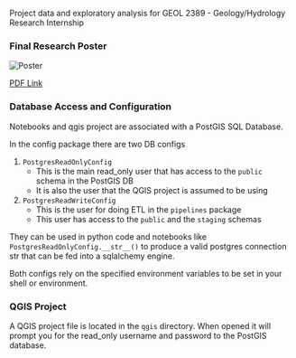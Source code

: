 Project data and exploratory analysis for GEOL 2389 - Geology/Hydrology Research Internship

### Final Research Poster

![Poster](GEOL%202389%20Group%201%20Research%20Poster.001.jpeg)

[PDF Link](GEOL%202389%20Group%201%20Research%20Poster.pdf)

### Database Access and Configuration

Notebooks and qgis project are associated with a PostGIS SQL Database.

In the config package there are two DB configs

1. `PostgresReadOnlyConfig`
   - This is the main read_only user that has access to the `public` schema in the PostGIS DB
   - It is also the user that the QGIS project is assumed to be using
2. `PostgresReadWriteConfig`
   - This is the user for doing ETL in the `pipelines` package
   - This user has access to the `public` and the `staging` schemas

They can be used in python code and notebooks like `PostgresReadOnlyConfig.__str__()` to produce a valid postgres connection str that can be fed into a sqlalchemy engine. 

Both configs rely on the specified environment variables to be set in your shell or environment.

### QGIS Project

A QGIS project file is located in the `qgis` directory. When opened it will prompt you for the read_only username and password to the PostGIS database. 